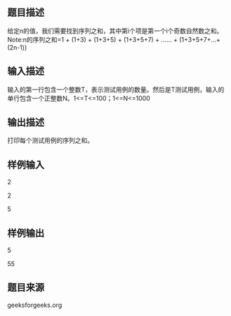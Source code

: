 ## 题目描述
给定n的值，我们需要找到序列之和，其中第i个项是第一个i个奇数自然数之和。Note:n的序列之和=1 + (1+3) + (1+3+5) + (1+3+5+7) + …… + (1+3+5+7+…+(2n-1))
## 输入描述
输入的第一行包含一个整数T，表示测试用例的数量。然后是T测试用例，输入的单行包含一个正整数N。1<=T<=100；1<=N<=1000
## 输出描述
打印每个测试用例的序列之和。
## 样例输入
2

2

5
## 样例输出
5

55
## 题目来源
geeksforgeeks.org